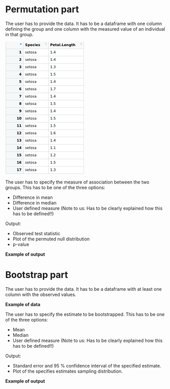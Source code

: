 # Permutation part
The user has to provide the data. It has to be a dataframe with one column defining the group and one column with the measured value of an individual in that group. 

![Example permutation](permutation.png)

The user has to specify the measure of association between the two groups. 
This has to be one of the three options:  
  - Difference in mean
  - Difference in median
  - User defined measure (Note to us: Has to be clearly explained how this has to be defined!!)
  
Output: 
  - Observed test statistic
  - Plot of the permuted null distribution
  - p-value
  
**Example of output**

# Bootstrap part
The user has to provide the data. It has to be a dataframe with at least one column with the observed values. 

**Example of data**

The user has to specify the estimate to be bootstrapped.
This has to be one of the three options: 
  - Mean
  - Median
  - User defined measure (Note to us: Has to be clearly explained how this has to be defined!!)
  
Output: 
  - Standard error and 95 % confidence interval of the specified estimate.
  - Plot of the specifies estimates sampling distribution. 
  
**Example of output**  
